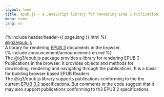 ```yaml
---
layout: home
title: epub.js - a JavaScript library for rendering EPUB 3 Publications
menu: home
lang: en
---
```

<section id="home-content">
  {% include header/header-{{ page.lang }}.html %}
  <div id="overlay"></div>
  <div id="homepage-leftpane" class="pane">
    <section id="description">
        <div class="express"><a href="{{ site.baseurl }}/">@ig3/epub.js</a></div>
        <span class="description">A library for rendering <a href="https://en.wikipedia.org/wiki/EPUB">EPUB 3</a> documents in the browser.</span>
    </section>
  </div>
</section>
<section id="announcements">
  {% include announcement/announcement-en.md %}
</section>

<section id="intro">
  <div>
  The @ig3/epub.js package provides a library for rendering EPUB 3
  Publications in the browser. It provides objects and methods for
  downloding, rendering and navigating through the publications. It is a
  basis for building browser based EPUB Readers.
  </div>
  <div>
  The @ig3/epub.js library supports publications conforming to the the current
  <a href="https://www.w3.org/publishing/epub/epub-spec.html">EPUB 3.2</a>
  specifications. But comments in the code suggest that it may also support
  publications conforming to th3 EPUB 2 specifications. 
  </div>

</section>
